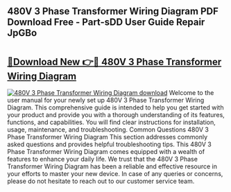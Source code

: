 ## 480V 3 Phase Transformer Wiring Diagram PDF Download Free - Part-sDD User Guide Repair JpGBo

# <h2><a href="http://dfqksga.blite.top/?on=480V+3+Phase+Transformer+Wiring+Diagram">🔗Download New 👉🔴 480V 3 Phase Transformer Wiring Diagram</a></h2>

[![480V 3 Phase Transformer Wiring Diagram download](https://i.imgur.com/lujVjoI.png)](http://dfqksga.blite.top/?on=480V+3+Phase+Transformer+Wiring+Diagram)
Welcome to the user manual for your newly set up 480V 3 Phase Transformer Wiring Diagram. This comprehensive guide is intended to help you get started with your product and provide you with a thorough understanding of its features, functions, and capabilities. You will find clear instructions for installation, usage, maintenance, and troubleshooting. Common Questions 480V 3 Phase Transformer Wiring Diagram This section addresses commonly asked questions and provides helpful troubleshooting tips. This 480V 3 Phase Transformer Wiring Diagram comes equipped with a wealth of features to enhance your daily life. We trust that the 480V 3 Phase Transformer Wiring Diagram has been a reliable and effective resource in your efforts to master your new device. In case of any queries or concerns, please do not hesitate to reach out to our customer service team.
